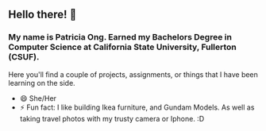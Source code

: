 ## Hello there!  👋

<!--
**patriciaong977/patriciaong977** is a ✨ _special_ ✨ repository because its `README.md` (this file) appears on your GitHub profile.

Here are some ideas to get you started:

- 🔭 I’m currently working on ...
- 🌱 I’m currently learning ...
- 👯 I’m looking to collaborate on ...
- 🤔 I’m looking for help with ...
- 💬 Ask me about ...
- 📫 How to reach me: ...
- 😄 Pronouns: ...
- ⚡ Fun fact: ...
-->

### My name is Patricia Ong. Earned my Bachelors Degree in Computer Science at California State University, Fullerton (CSUF).
Here you'll find a couple of projects, assignments, or things that I have been learning on the side. 

- 😄 She/Her
- ⚡ Fun fact: I like building Ikea furniture, and Gundam Models. As well as taking travel photos with my trusty camera or Iphone. :D
